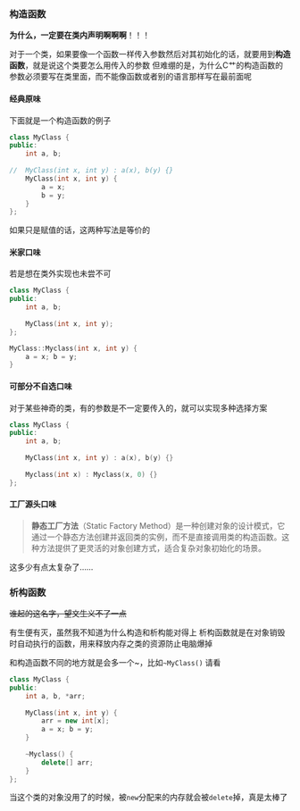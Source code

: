 ### 构造函数

**为什么，一定要在类内声明啊啊啊**！！！

对于一个类，如果要像一个函数一样传入参数然后对其初始化的话，就要用到**构造函数**，就是说这个类要怎么用传入的参数
但难绷的是，为什么C艹的构造函数的参数必须要写在类里面，而不能像函数或者别的语言那样写在最前面呢

#### 经典原味

下面就是一个构造函数的例子
```C++
class MyClass {
public:
	int a, b;
	
//	MyClass(int x, int y) : a(x), b(y) {} 
	MyClass(int x, int y) {
		a = x;
		b = y;
	}
};
```
如果只是赋值的话，这两种写法是等价的

#### 米家口味

若是想在类外实现也未尝不可
```C++
class MyClass {
public:
	int a, b;
	
	MyClass(int x, int y);
};

MyClass::Myclass(int x, int y) {
	a = x; b = y;
}

```

#### 可部分不自选口味

对于某些神奇的类，有的参数是不一定要传入的，就可以实现多种选择方案
```C++
class MyClass {
public:
	int a, b;
	
	MyClass(int x, int y) : a(x), b(y) {}
	
	Myclass(int x) : Myclass(x, 0) {}
};
```

#### 工厂源头口味

>**静态工厂方法**（Static Factory Method）是一种创建对象的设计模式，它通过一个静态方法创建并返回类的实例，而不是直接调用类的构造函数。这种方法提供了更灵活的对象创建方式，适合复杂对象初始化的场景。

这多少有点太复杂了……
### 析构函数

~~谁起的这名字，望文生义不了一点~~

有生便有灭，虽然我不知道为什么构造和析构能对得上
析构函数就是在对象销毁时自动执行的函数，用来释放内存之类的资源防止电脑爆掉

和构造函数不同的地方就是会多一个~，比如`~MyClass()`
请看
```C++
class MyClass {
public:
	int a, b, *arr;
	
	MyClass(int x, int y) {
		arr = new int[x];
		a = x; b = y;
	}
	
	~Myclass() {
		delete[] arr;
	}
};
```

当这个类的对象没用了的时候，被`new`分配来的内存就会被`delete`掉，真是太棒了
